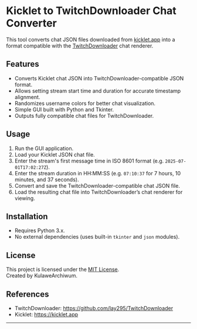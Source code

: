 # Kicklet to TwitchDownloader Chat Converter

This tool converts chat JSON files downloaded from [kicklet.app](https://kicklet.app) into a format compatible with the [TwitchDownloader](https://github.com/lay295/TwitchDownloader) chat renderer.

## Features

- Converts Kicklet chat JSON into TwitchDownloader-compatible JSON format.
- Allows setting stream start time and duration for accurate timestamp alignment.
- Randomizes username colors for better chat visualization.
- Simple GUI built with Python and Tkinter.
- Outputs fully compatible chat files for TwitchDownloader.

## Usage

1. Run the GUI application.
2. Load your Kicklet JSON chat file.
3. Enter the stream's first message time in ISO 8601 format (e.g. `2025-07-01T17:02:27Z`).
4. Enter the stream duration in HH:MM:SS (e.g. `07:10:37` for 7 hours, 10 minutes, and 37 seconds).
5. Convert and save the TwitchDownloader-compatible chat JSON file.
6. Load the resulting chat file into TwitchDownloader’s chat renderer for viewing.

## Installation

- Requires Python 3.x.
- No external dependencies (uses built-in `tkinter` and `json` modules).

## License

This project is licensed under the [MIT License](LICENSE).  
Created by KulaweArchiwum.

## References

- TwitchDownloader: https://github.com/lay295/TwitchDownloader  
- Kicklet: https://kicklet.app

---
